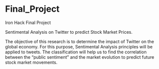 # Final_Project
 Iron Hack Final Project

Sentimental Analysis on Twitter to predict Stock Market Prices. 

The objective of this research is to determine the impact of Twitter on the global economy. For this purpose, Sentimental Analysis principles will be applied to tweets. The classification will help us to find the correlation between the “public sentiment” and the market evolution to predict future stock market movements.